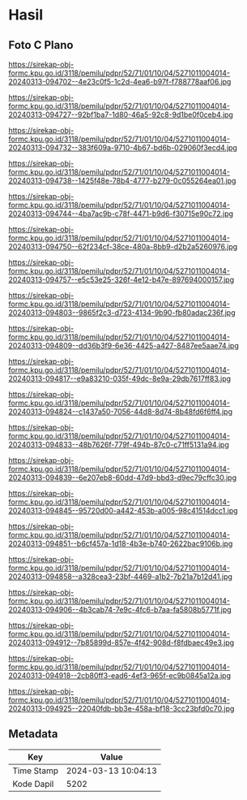 # Hasil

## Foto C Plano

https://sirekap-obj-formc.kpu.go.id/3118/pemilu/pdpr/52/71/01/10/04/5271011004014-20240313-094702--4e23c0f5-1c2d-4ea6-b97f-f788778aaf06.jpg

https://sirekap-obj-formc.kpu.go.id/3118/pemilu/pdpr/52/71/01/10/04/5271011004014-20240313-094727--92bf1ba7-1d80-46a5-92c8-9d1be0f0ceb4.jpg

https://sirekap-obj-formc.kpu.go.id/3118/pemilu/pdpr/52/71/01/10/04/5271011004014-20240313-094732--383f609a-9710-4b67-bd6b-029060f3ecd4.jpg

https://sirekap-obj-formc.kpu.go.id/3118/pemilu/pdpr/52/71/01/10/04/5271011004014-20240313-094738--1425f48e-78b4-4777-b279-0c055264ea01.jpg

https://sirekap-obj-formc.kpu.go.id/3118/pemilu/pdpr/52/71/01/10/04/5271011004014-20240313-094744--4ba7ac9b-c78f-4471-b9d6-f30715e90c72.jpg

https://sirekap-obj-formc.kpu.go.id/3118/pemilu/pdpr/52/71/01/10/04/5271011004014-20240313-094750--62f234cf-38ce-480a-8bb9-d2b2a5260976.jpg

https://sirekap-obj-formc.kpu.go.id/3118/pemilu/pdpr/52/71/01/10/04/5271011004014-20240313-094757--e5c53e25-326f-4e12-b47e-897694000157.jpg

https://sirekap-obj-formc.kpu.go.id/3118/pemilu/pdpr/52/71/01/10/04/5271011004014-20240313-094803--9865f2c3-d723-4134-9b90-fb80adac236f.jpg

https://sirekap-obj-formc.kpu.go.id/3118/pemilu/pdpr/52/71/01/10/04/5271011004014-20240313-094809--dd36b3f9-6e36-4425-a427-8487ee5aae74.jpg

https://sirekap-obj-formc.kpu.go.id/3118/pemilu/pdpr/52/71/01/10/04/5271011004014-20240313-094817--e9a83210-035f-49dc-8e9a-29db7617ff83.jpg

https://sirekap-obj-formc.kpu.go.id/3118/pemilu/pdpr/52/71/01/10/04/5271011004014-20240313-094824--c1437a50-7056-44d8-8d74-8b48fd6f6ff4.jpg

https://sirekap-obj-formc.kpu.go.id/3118/pemilu/pdpr/52/71/01/10/04/5271011004014-20240313-094833--48b7626f-779f-494b-87c0-c71ff5131a94.jpg

https://sirekap-obj-formc.kpu.go.id/3118/pemilu/pdpr/52/71/01/10/04/5271011004014-20240313-094839--6e207eb8-60dd-47d9-bbd3-d9ec79cffc30.jpg

https://sirekap-obj-formc.kpu.go.id/3118/pemilu/pdpr/52/71/01/10/04/5271011004014-20240313-094845--95720d00-a442-453b-a005-98c41514dcc1.jpg

https://sirekap-obj-formc.kpu.go.id/3118/pemilu/pdpr/52/71/01/10/04/5271011004014-20240313-094851--b6cf457a-1d18-4b3e-b740-2622bac9106b.jpg

https://sirekap-obj-formc.kpu.go.id/3118/pemilu/pdpr/52/71/01/10/04/5271011004014-20240313-094858--a328cea3-23bf-4469-a1b2-7b21a7b12d41.jpg

https://sirekap-obj-formc.kpu.go.id/3118/pemilu/pdpr/52/71/01/10/04/5271011004014-20240313-094906--4b3cab74-7e9c-4fc6-b7aa-fa5808b5771f.jpg

https://sirekap-obj-formc.kpu.go.id/3118/pemilu/pdpr/52/71/01/10/04/5271011004014-20240313-094912--7b85899d-857e-4f42-908d-f8fdbaec49e3.jpg

https://sirekap-obj-formc.kpu.go.id/3118/pemilu/pdpr/52/71/01/10/04/5271011004014-20240313-094918--2cb80ff3-ead6-4ef3-965f-ec9b0845a12a.jpg

https://sirekap-obj-formc.kpu.go.id/3118/pemilu/pdpr/52/71/01/10/04/5271011004014-20240313-094925--22040fdb-bb3e-458a-bf18-3cc23bfd0c70.jpg


## Metadata

| Key        | Value               |
| ---------- | ------------------- |
| Time Stamp | 2024-03-13 10:04:13 |
| Kode Dapil | 5202                |




